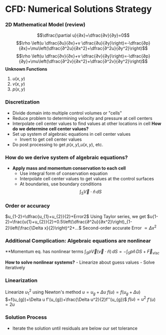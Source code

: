 # CFD: Numerical Solutions Strategy

### 2D Mathematical Model (review)
$$\dfrac{\partial u}{∂x}+\dfrac{∂v}{∂y}=0$$$$\rho \left(u \dfrac{∂u}{∂x}+v \dfrac{∂u}{∂y}\right)=-\dfrac{∂p}{∂x}+\mu\left(\dfrac{∂^2u}{∂x^2}+\dfrac{∂^2u}{∂y^2}\right)$$$$\rho \left(u \dfrac{∂v}{∂x}+v \dfrac{∂v}{∂y}\right)=-\dfrac{∂p}{∂y}+\mu\left(\dfrac{∂^2v}{∂x^2}+\dfrac{∂^2v}{∂y^2}\right)$$
**Unknown Functions**
1. $u(x,y)$
2. $v(x,y)$
3. $p(x,y)$

### Discretization
- Divide domain into multiple control volumes or "cells"
- Reduce problem to determining velocity and pressure at cell centers
- Interpolate cell center values to find values at other locations in cell
**How do we determine cell center values?**
- Set up system of algebraic equations in cell center values
	- Invert to get cell center values
- Do post processing to get $p(x,y)$,$u(x,y)$, etc.
### How do we derive system of algebraic equations?
- **Apply mass and momentum conservation to each cell**
	- Use integral form of conservation equation
	- Interpolate cell center values to get values at the control surfaces
	- At boundaries, use boundary conditions
$$\int_{S}\vec{V} \cdot \hat{n}\,dS$$
### Order or accuracy
$u_{1-2}=\dfrac{u_{1}+u_{2}}{2}+Error2$
Using Taylor series, we get
$u{1-2}=\frac{u{1}+u_{2}}{2}+0.5\left(\dfrac{∂^2u}{∂x^2}\right)_{1-2}\left(\frac{\Delta x}{2}\right)^2+...$ 
Second-order accurate                 Error $\propto \Delta x^2$ 

### Additional Complication: Algebraic equations are nonlinear
**Momentum eq. has nonlinear terms
$\int_{S} \rho\vec{V}\left(\vec{v}\cdot\hat{n}\right)\,dS=-\int_{S} p\hat{n}\,DS+\vec{F}_{visc}$ 

**How to solve nonlinear systems?**
	- Linearize about guess values
	- Solve iteratively

### Linearization
Linearize $u_{1}^2$ using Newton's method
$u=u_{g}+\Delta u$
$f(u)=f(u_{g}+\Delta u)$ 
	$=f(u_{g})+\Delta u f'(u_{g})+\frac{\Delta u^2}{2}f''(u_{g})$
$f(u)=u^2$
$f'(u)=2u$

### Solution Process
- Iterate the solution until residuals are below our set tolerance